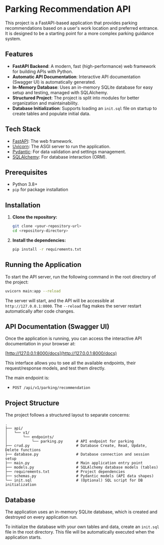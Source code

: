 # Parking Recommendation API

This project is a FastAPI-based application that provides parking recommendations based on a user's work location and preferred entrance. It is designed to be a starting point for a more complex parking guidance system.

## Features

-   **FastAPI Backend**: A modern, fast (high-performance) web framework for building APIs with Python.
-   **Automatic API Documentation**: Interactive API documentation (Swagger UI) is automatically generated.
-   **In-Memory Database**: Uses an in-memory SQLite database for easy setup and testing, managed with SQLAlchemy.
-   **Structured Project**: The project is split into modules for better organization and maintainability.
-   **Database Initialization**: Supports loading an `init.sql` file on startup to create tables and populate initial data.

## Tech Stack

-   [FastAPI](https://fastapi.tiangolo.com/): The web framework.
-   [Uvicorn](https://www.uvicorn.org/): The ASGI server to run the application.
-   [Pydantic](https://pydantic-docs.helpmanual.io/): For data validation and settings management.
-   [SQLAlchemy](https://www.sqlalchemy.org/): For database interaction (ORM).

## Prerequisites

-   Python 3.8+
-   `pip` for package installation

## Installation

1.  **Clone the repository:**
    ```bash
    git clone <your-repository-url>
    cd <repository-directory>
    ```

2.  **Install the dependencies:**
    ```bash
    pip install -r requirements.txt
    ```

## Running the Application

To start the API server, run the following command in the root directory of the project:

```bash
uvicorn main:app --reload
```

The server will start, and the API will be accessible at `http://127.0.0.1:8000`. The `--reload` flag makes the server restart automatically after code changes.

## API Documentation (Swagger UI)

Once the application is running, you can access the interactive API documentation in your browser at:

[http://127.0.0.1:8000/docs](http://127.0.0.1:8000/docs)

This interface allows you to see all the available endpoints, their request/response models, and test them directly.

The main endpoint is:
- `POST /api/v1/parking/recommendation`

## Project Structure

The project follows a structured layout to separate concerns:

```
.
├── api/
│   └── v1/
│       └── endpoints/
│           └── parking.py      # API endpoint for parking
├── crud.py                     # Database Create, Read, Update, Delete functions
├── database.py                 # Database connection and session setup
├── main.py                     # Main application entry point
├── models.py                   # SQLAlchemy database models (tables)
├── requirements.txt            # Project dependencies
├── schemas.py                  # Pydantic models (API data shapes)
└── init.sql                    # (Optional) SQL script for DB initialization
```

## Database

The application uses an in-memory SQLite database, which is created and destroyed on every application run.

To initialize the database with your own tables and data, create an `init.sql` file in the root directory. This file will be automatically executed when the application starts. 